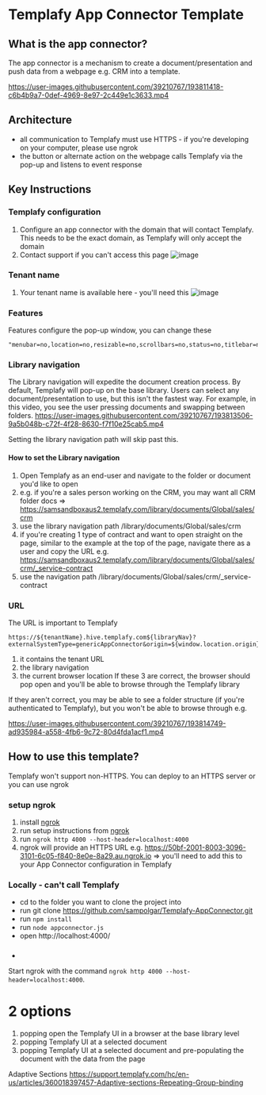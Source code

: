 # Templafy App Connector Template

## What is the app connector?

The app connector is a mechanism to create a document/presentation and push data from a webpage e.g. CRM into a template.

https://user-images.githubusercontent.com/39210767/193811418-c6b4b9a7-0def-4969-8e97-2c449e1c3633.mp4

## Architecture
- all communication to Templafy must use HTTPS - if you're developing on your computer, please use ngrok
- the button or alternate action on the webpage calls Templafy via the pop-up and listens to event response

## Key Instructions

### Templafy configuration
1. Configure an app connector with the domain that will contact Templafy. This needs to be the exact domain, as Templafy will only accept the domain
2. Contact support if you can't access this page
![image](https://user-images.githubusercontent.com/39210767/193812874-51ccdee3-caf7-4ed9-9156-c17d35482bc5.png)

### Tenant name
1. Your tenant name is available here - you'll need this
![image](https://user-images.githubusercontent.com/39210767/193813042-2b67abb3-af2b-42b0-b1c4-df120221d573.png)

### Features
Features configure the pop-up window, you can change these
```
"menubar=no,location=no,resizable=no,scrollbars=no,status=no,titlebar=no,toolbar=no,width=1500,height=1000";
```

### Library navigation
The Library navigation will expedite the document creation process.
By default, Templafy will pop-up on the base library. Users can select any document/presentation to use, but this isn't the fastest way.
For example, in this video, you see the user pressing documents and swapping between folders.
https://user-images.githubusercontent.com/39210767/193813506-9a5b048b-c72f-4f28-8630-f7f10e25cab5.mp4

Setting the library navigation path will skip past this.
#### How to set the Library navigation
1. Open Templafy as an end-user and navigate to the folder or document you'd like to open
2. e.g. if you're a sales person working on the CRM, you may want all CRM folder docs => https://samsandboxaus2.templafy.com/library/documents/Global/sales/crm
3. use the library navigation path /library/documents/Global/sales/crm
4. if you're creating 1 type of contract and want to open straight on the page, similar to the example at the top of the page, navigate there as a user and copy the URL e.g. https://samsandboxaus2.templafy.com/library/documents/Global/sales/crm/_service-contract
5. use the navigation path /library/documents/Global/sales/crm/_service-contract

### URL
The URL is important to Templafy
```
https://${tenantName}.hive.templafy.com${libraryNav}?externalSystemType=genericAppConnector&origin=${window.location.origin}
```
1. it contains the tenant URL 
2. the library navigation
3. the current browser location
If these 3 are correct, the browser should pop open and you'll be able to browse through the Templafy library

If they aren't correct, you may be able to see a folder structure (if you're authenticated to Templafy), but you won't be able to browse through
e.g. 

https://user-images.githubusercontent.com/39210767/193814749-ad935984-a558-4fb6-9c72-80d4fda1acf1.mp4

## How to use this template?
Templafy won't support non-HTTPS. You can deploy to an HTTPS server or you can use ngrok

### setup ngrok
1. install [ngrok](https://ngrok.com/)
2. run setup instructions from [ngrok](https://ngrok.com/)
3. run `ngrok http 4000 --host-header=localhost:4000`
4. ngrok will provide an HTTPS URL e.g. https://50bf-2001-8003-3096-3101-6c05-f840-8e0e-8a29.au.ngrok.io => you'll need to add this to your App Connector configuration in Templafy


### Locally - can't call Templafy
* cd to the folder you want to clone the project into 
* run git clone https://github.com/sampolgar/Templafy-AppConnector.git
* run `npm install`
* run `node appconnector.js`
* open http://localhost:4000/

### 
* 

Start ngrok with the command `ngrok http 4000 --host-header=localhost:4000`.

# 2 options

1. popping open the Templafy UI in a browser at the base library level
2. popping Templafy UI at a selected document
3. popping Templafy UI at a selected document and pre-populating the document with the data from the page

Adaptive Sections
https://support.templafy.com/hc/en-us/articles/360018397457-Adaptive-sections-Repeating-Group-binding
